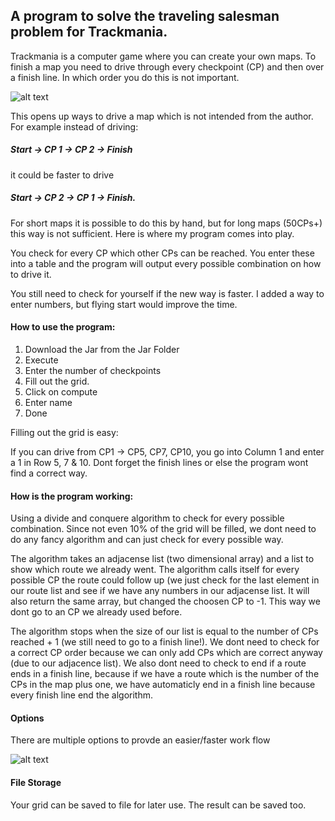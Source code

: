 ## A program to solve the traveling salesman problem for Trackmania.

Trackmania is a computer game where you can create your own maps. To finish a map you need to drive through every checkpoint (CP) and then over a finish line. In which order you do this is not important.

![alt text](https://puu.sh/wRSph/79ec2742dc.png "Main Page")

This opens up ways to drive a map which is not intended from the author. For example instead of driving: 

##### Start -> CP 1 -> CP 2 -> Finish

it could be faster to drive 

##### Start -> CP 2 -> CP 1 -> Finish.

For short maps it is possible to do this by hand, but for long maps (50CPs+) this way is not sufficient. Here is where my program comes into play. 

You check for every CP which other CPs can be reached. You enter these into a table and the program will output every possible combination on how to drive it.

You still need to check for yourself if the new way is faster. I added a way to enter numbers, but flying start would improve the time.

#### How to use the program:

1. Download the Jar from the Jar Folder
2. Execute
3. Enter the number of checkpoints
4. Fill out the grid.
5. Click on compute 
6. Enter name
7. Done

Filling out the grid is easy:

If you can drive from CP1 -> CP5, CP7, CP10, you go into Column 1 and enter a 1 in Row 5, 7 & 10. Dont forget the finish lines or else the program wont find a correct way.

#### How is the program working:

Using a divide and conquere algorithm to check for every possible combination. Since not even 10% of the grid will be filled, we dont need to do any fancy algorithm and can just check for every possible way. 

The algorithm takes an adjacense list (two dimensional array) and a list to show which route we already went. The algorithm calls itself for every possible CP the route could follow up (we just check for the last element in our route list and see if we have any numbers in our adjacense list. It will also return the same array, but changed the choosen CP to -1. This way we dont go to an CP we already used before.

The algorithm stops when the size of our list is equal to the number of CPs reached + 1 (we still need to go to a finish line!). We dont need to check for a correct CP order because we can only add CPs which are correct anyway (due to our adjacence list). We also dont need to check to end if a route ends in a finish line, because if we have a route which is the number of the CPs in the map plus one, we have automaticly end in a finish line because every finish line end the algorithm.

#### Options

There are multiple options to provde an easier/faster work flow

![alt text](https://puu.sh/wRSwZ/6f9b91b48e.png "Main Page")

#### File Storage

Your grid can be saved to file for later use. The result can be saved too.


